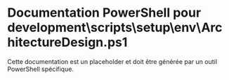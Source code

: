 # Documentation PowerShell pour development\scripts\setup\env\ArchitectureDesign.ps1

Cette documentation est un placeholder et doit être générée par un outil PowerShell spécifique.
